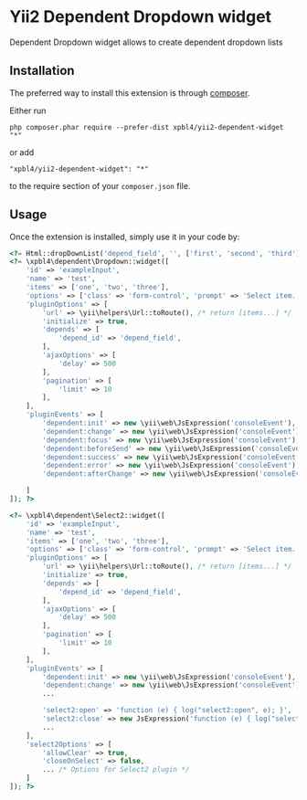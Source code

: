 Yii2 Dependent Dropdown widget
==============================
Dependent Dropdown widget allows to create dependent dropdown lists 

Installation
------------

The preferred way to install this extension is through [composer](http://getcomposer.org/download/).

Either run

```
php composer.phar require --prefer-dist xpbl4/yii2-dependent-widget "*"
```

or add

```
"xpbl4/yii2-dependent-widget": "*"
```

to the require section of your `composer.json` file.


Usage
-----

Once the extension is installed, simply use it in your code by:

```php
<?= Html::dropDownList('depend_field', '', ['first', 'second', 'third']); ?>
<?= \xpbl4\dependent\Dropdown::widget([
    'id' => 'exampleInput',
    'name' => 'test',
    'items' => ['one', 'two', 'three'],
    'options' => ['class' => 'form-control', 'prompt' => 'Select item...'],
    'pluginOptions' => [
        'url' => \yii\helpers\Url::toRoute(), /* return [items...] */
        'initialize' => true,
        'depends' => [
            'depend_id' => 'depend_field',
        ],
        'ajaxOptions' => [
            'delay' => 500
        ],
        'pagination' => [
            'limit' => 10
        ],
    ],
    'pluginEvents' => [
        'dependent:init' => new \yii\web\JsExpression('consoleEvent'),
        'dependent:change' => new \yii\web\JsExpression('consoleEvent'),
        'dependent:focus' => new \yii\web\JsExpression('consoleEvent'),
        'dependent:beforeSend' => new \yii\web\JsExpression('consoleEvent'),
        'dependent:success' => new \yii\web\JsExpression('consoleEvent'),
        'dependent:error' => new \yii\web\JsExpression('consoleEvent'),
        'dependent:afterChange' => new \yii\web\JsExpression('consoleEvent'),

    ]
]); ?>

<?= \xpbl4\dependent\Select2::widget([
    'id' => 'exampleInput',
    'name' => 'test',
    'items' => ['one', 'two', 'three'],
    'options' => ['class' => 'form-control', 'prompt' => 'Select item...'],
    'pluginOptions' => [
        'url' => \yii\helpers\Url::toRoute(), /* return [items...] */
        'initialize' => true,
        'depends' => [
            'depend_id' => 'depend_field',
        ],
        'ajaxOptions' => [
            'delay' => 500
        ],
        'pagination' => [
            'limit' => 10
        ],
    ],
    'pluginEvents' => [
        'dependent:init' => new \yii\web\JsExpression('consoleEvent'),
        'dependent:change' => new \yii\web\JsExpression('consoleEvent'),
        ...

        'select2:open' => 'function (e) { log("select2:open", e); }',
        'select2:close' => new JsExpression('function (e) { log("select2:close", e); }')
        ...
    ],
    'select2Options' => [
        'allowClear' => true,
        'closeOnSelect' => false,
        ... /* Options for Select2 plugin */
    ]
]); ?>
```